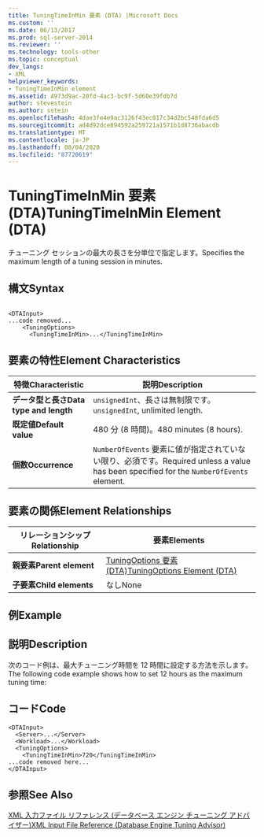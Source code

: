 ```yaml
---
title: TuningTimeInMin 要素 (DTA) |Microsoft Docs
ms.custom: ''
ms.date: 06/13/2017
ms.prod: sql-server-2014
ms.reviewer: ''
ms.technology: tools-other
ms.topic: conceptual
dev_langs:
- XML
helpviewer_keywords:
- TuningTimeInMin element
ms.assetid: 4973d9ac-20fd-4ac3-bc9f-5d60e39fdb7d
author: stevestein
ms.author: sstein
ms.openlocfilehash: 4dae3fe4e9ac3126f43ec017c34d2bc548fda6d5
ms.sourcegitcommit: ad4d92dce894592a259721a1571b1d8736abacdb
ms.translationtype: MT
ms.contentlocale: ja-JP
ms.lasthandoff: 08/04/2020
ms.locfileid: "87720619"
---
```

# <a name="tuningtimeinmin-element-dta"></a><span data-ttu-id="9d235-102">TuningTimeInMin 要素 (DTA)</span><span class="sxs-lookup"><span data-stu-id="9d235-102">TuningTimeInMin Element (DTA)</span></span>
  <span data-ttu-id="9d235-103">チューニング セッションの最大の長さを分単位で指定します。</span><span class="sxs-lookup"><span data-stu-id="9d235-103">Specifies the maximum length of a tuning session in minutes.</span></span>  
  
## <a name="syntax"></a><span data-ttu-id="9d235-104">構文</span><span class="sxs-lookup"><span data-stu-id="9d235-104">Syntax</span></span>  
  
```  
  
<DTAInput>  
...code removed...  
    <TuningOptions>  
      <TuningTimeInMin>...</TuningTimeInMin>  
```  
  
## <a name="element-characteristics"></a><span data-ttu-id="9d235-105">要素の特性</span><span class="sxs-lookup"><span data-stu-id="9d235-105">Element Characteristics</span></span>  
  
|<span data-ttu-id="9d235-106">特徴</span><span class="sxs-lookup"><span data-stu-id="9d235-106">Characteristic</span></span>|<span data-ttu-id="9d235-107">説明</span><span class="sxs-lookup"><span data-stu-id="9d235-107">Description</span></span>|  
|--------------------|-----------------|  
|<span data-ttu-id="9d235-108">**データ型と長さ**</span><span class="sxs-lookup"><span data-stu-id="9d235-108">**Data type and length**</span></span>|<span data-ttu-id="9d235-109">`unsignedInt`、長さは無制限です。</span><span class="sxs-lookup"><span data-stu-id="9d235-109">`unsignedInt`, unlimited length.</span></span>|  
|<span data-ttu-id="9d235-110">**既定値**</span><span class="sxs-lookup"><span data-stu-id="9d235-110">**Default value**</span></span>|<span data-ttu-id="9d235-111">480 分 (8 時間)。</span><span class="sxs-lookup"><span data-stu-id="9d235-111">480 minutes (8 hours).</span></span>|  
|<span data-ttu-id="9d235-112">**個数**</span><span class="sxs-lookup"><span data-stu-id="9d235-112">**Occurrence**</span></span>|<span data-ttu-id="9d235-113">`NumberOfEvents` 要素に値が指定されていない限り、必須です。</span><span class="sxs-lookup"><span data-stu-id="9d235-113">Required unless a value has been specified for the `NumberOfEvents` element.</span></span>|  
  
## <a name="element-relationships"></a><span data-ttu-id="9d235-114">要素の関係</span><span class="sxs-lookup"><span data-stu-id="9d235-114">Element Relationships</span></span>  
  
|<span data-ttu-id="9d235-115">リレーションシップ</span><span class="sxs-lookup"><span data-stu-id="9d235-115">Relationship</span></span>|<span data-ttu-id="9d235-116">要素</span><span class="sxs-lookup"><span data-stu-id="9d235-116">Elements</span></span>|  
|------------------|--------------|  
|<span data-ttu-id="9d235-117">**親要素**</span><span class="sxs-lookup"><span data-stu-id="9d235-117">**Parent element**</span></span>|[<span data-ttu-id="9d235-118">TuningOptions 要素 &#40;DTA&#41;</span><span class="sxs-lookup"><span data-stu-id="9d235-118">TuningOptions Element &#40;DTA&#41;</span></span>](tuningoptions-element-dta.md)|  
|<span data-ttu-id="9d235-119">**子要素**</span><span class="sxs-lookup"><span data-stu-id="9d235-119">**Child elements**</span></span>|<span data-ttu-id="9d235-120">なし</span><span class="sxs-lookup"><span data-stu-id="9d235-120">None</span></span>|  
  
## <a name="example"></a><span data-ttu-id="9d235-121">例</span><span class="sxs-lookup"><span data-stu-id="9d235-121">Example</span></span>  
  
## <a name="description"></a><span data-ttu-id="9d235-122">説明</span><span class="sxs-lookup"><span data-stu-id="9d235-122">Description</span></span>  
 <span data-ttu-id="9d235-123">次のコード例は、最大チューニング時間を 12 時間に設定する方法を示します。</span><span class="sxs-lookup"><span data-stu-id="9d235-123">The following code example shows how to set 12 hours as the maximum tuning time:</span></span>  
  
## <a name="code"></a><span data-ttu-id="9d235-124">コード</span><span class="sxs-lookup"><span data-stu-id="9d235-124">Code</span></span>  
  
```  
<DTAInput>  
  <Server>...</Server>  
  <Workload>...</Workload>  
  <TuningOptions>  
    <TuningTimeInMin>720</TuningTimeInMin>  
...code removed here...  
</DTAInput>  
```  
  
## <a name="see-also"></a><span data-ttu-id="9d235-125">参照</span><span class="sxs-lookup"><span data-stu-id="9d235-125">See Also</span></span>  
 [<span data-ttu-id="9d235-126">XML 入力ファイル リファレンス &#40;データベース エンジン チューニング アドバイザー&#41;</span><span class="sxs-lookup"><span data-stu-id="9d235-126">XML Input File Reference &#40;Database Engine Tuning Advisor&#41;</span></span>](xml-input-file-reference-database-engine-tuning-advisor.md)  
  
  

